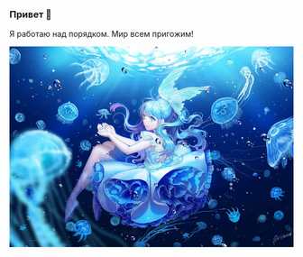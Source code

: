 ### Привет 👋

Я работаю над порядком. Мир всем пригожим!

![](./f2f569fa03ec3c440b85b28c1a9bfb99d52ef044r1-1920-1356v2_uhq.jpg)
